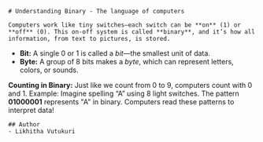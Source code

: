     # Understanding Binary - The language of computers

    Computers work like tiny switches—each switch can be **on** (1) or **off** (0). This on-off system is called **binary**, and it’s how all information, from text to pictures, is stored.

*   **Bit:** A single 0 or 1 is called a _bit_—the smallest unit of data.
*   **Byte:** A group of 8 bits makes a _byte_, which can represent letters, colors, or sounds.

**Counting in Binary:** Just like we count from 0 to 9, computers count with 0 and 1.
Example: Imagine spelling “A” using 8 light switches. The pattern **01000001** represents "A" in binary. Computers read these patterns to interpret data!


    ## Author
    - Likhitha Vutukuri
